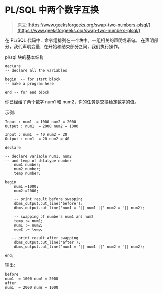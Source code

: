 # PL/SQL 中两个数字互换

> 原文:[https://www.geeksforgeeks.org/swap-two-numbers-plsql/](https://www.geeksforgeeks.org/swap-two-numbers-plsql/)

在 PL/SQL 代码中，命令组排列在一个块中。一组相关的声明或语句。
在声明部分，我们声明变量，在开始和结束部分之间，我们执行操作。

pl/sql 块的基本结构

```
declare
-- declare all the variables

begin  -- for start block
-- make a program here

end -- for end block
```

你已经给了两个数字 num1 和 num2，你的任务是交换给定数字的值。

示例:

```
Input : num1  = 1000 num2 = 2000
Output : num1  = 2000 num2 = 1000

Input : num1  = 40 num2 = 20
Output : num1  = 20 num2 = 40

```

```
declare

-- declare variable num1, num2 
-- and temp of datatype number
    num1 number;
    num2 number;
    temp number;

begin
    num1:=1000;
    num2:=2000;

    -- print result before swapping
    dbms_output.put_line('before');
    dbms_output.put_line('num1 = '|| num1 ||' num2 = '|| num2);

    -- swapping of numbers num1 and num2
    temp := num1;
    num1 := num2;
    num2 := temp;

   -- print result after swapping
    dbms_output.put_line('after');
    dbms_output.put_line('num1 = '|| num1 ||' num2 = '|| num2);

end;
```

输出:

```
before
num1  = 1000 num2 = 2000
after
num1  = 2000 num2 = 1000
```